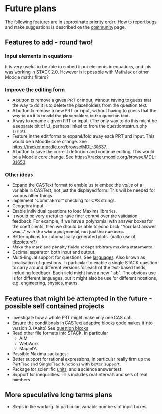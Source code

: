 # Future plans

The following features are in approximate priority order.  How to report bugs and make suggestions is described on the [community](../About/Community.md) page.


## Features to add - round two! ##

### Input elements in equations ###

It is very useful to be able to embed input elements in equations, and this was
working in STACK 2.0. However is it possible with MathJax or other Moodle maths
filters?

### Improve the editing form ###

* A button to remove a given PRT or input, without having to guess that the way to do it is to delete the placeholders from the question text.
* A button to remove a new PRT or input, without having to guess that the way to do it is to add the placeholders to the question text.
* A way to rename a given PRT or input. (The only way to do this might be a separate bit of UI, perhaps linked to from the questiontestrun.php script).
* Feature in the edit forms to expand/fold away each PRT and input. This would be a Moodle core change. See https://tracker.moodle.org/browse/MDL-30637.
* A button to save the current definition and continue editing. This would be a Moodle core change. See https://tracker.moodle.org/browse/MDL-33653.

### Other ideas ###

* Expand the CASText format to enable us to embed the _value_ of a variable in CASText, not just the displayed form.  This will be needed for various other things.
* Implement "CommaError" checking for CAS strings.
* Geogebra input.
* Enable individual questions to load Maxima libraries.
* It would be very useful to have finer control over the validation feedback. For example, if we have a polynomial with answer boxes for the coefficients, then we should be able to echo back "Your last answer was..." with the whole polynomial, not just the numbers.
* Better options for automatically generated plots.  (Aalto use of tikzpicture?)
* Make the mark and penalty fields accept arbitrary maxima statements.
* Decimal separator, both input and output.
* Multi-lingual support for questions.  See [languages](Languages.md).  Also known as localisation of questions.  In particular to enable a single STACK question to carry around different versions for each of the text-based fields, including feedback.  Each field might have a new "tab".  The obvious use is for different languages, but it might also be use for different notations, e.g. engineering, physics, maths.


## Features that might be attempted in the future - possible self contained projects ##

* Investigate how a whole PRT might make only one CAS call.
* Ensure the conditionals in CASText adaptive blocks code makes it into version 3. (Aalto) See [question blocks](../Authoring/Question_blocks.md)
* Read other file formats into STACK.  In particular
  * AIM
  * WebWork
  * MapleTA
* Possible Maxima packages:
 * Better support for rational expressions, in particular really firm up the PartFrac and SingleFrac functions with better support.
 * Package for scientific [units](../Authoring/Units.md), and a science answer test
 * Support for inequalities.  This includes real intervals and sets of real numbers.

## More speculative long terms plans ##

* Steps in the working. In particular, variable numbers of input boxes.
